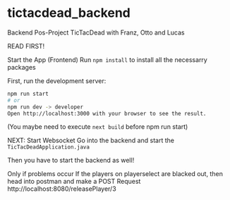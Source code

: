 # tictacdead_backend
Backend Pos-Project TicTacDead with Franz, Otto and Lucas

READ FIRST!

Start the App (Frontend)
Run ```npm install``` to install all the necessarry packages

First, run the development server:

```bash
npm run start
# or
npm run dev -> developer
Open http://localhost:3000 with your browser to see the result.
```

(You maybe need to execute ```next build``` before npm run start)

NEXT: Start Websocket
Go into the backend and start the ```TicTacDeadApplication.java```

Then you have to start the backend as well!

Only if problems occur
If the players on playerselect are blacked out, then head into postman and make a POST Request http://localhost:8080/releasePlayer/3

